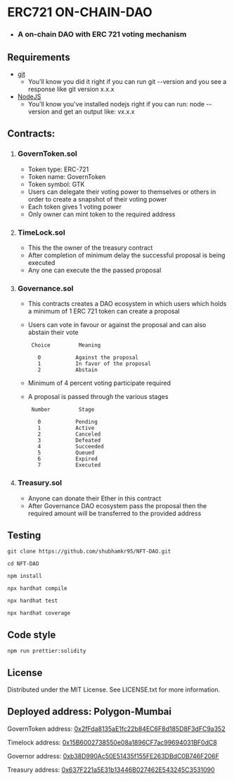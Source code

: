 # ERC721 ON-CHAIN-DAO

- ### A on-chain DAO with ERC 721 voting mechanism

## Requirements

- [git](https://git-scm.com/book/en/v2/Getting-Started-Installing-Git)
  - You'll know you did it right if you can run git --version and you see a response like git version x.x.x
- [NodeJS](https://nodejs.org/en/)
  - You'll know you've installed nodejs right if you can run:
    node --version and get an output like: vx.x.x

## Contracts:

1. ### GovernToken.sol

   - Token type: ERC-721
   - Token name: GovernToken
   - Token symbol: GTK
   - Users can delegate their voting power to themselves or others in order to create a snapshot of their voting power
   - Each token gives 1 voting power
   - Only owner can mint token to the required address

2. ### TimeLock.sol

   - This the the owner of the treasury contract
   - After completion of minimum delay the successful proposal is being executed
   - Any one can execute the the passed proposal

3. ### Governance.sol

   - This contracts creates a DAO ecosystem in which users which holds a minimum of 1 ERC 721 token can create a proposal
   - Users can vote in favour or against the proposal and can also abstain their vote

     ```
      Choice         Meaning

        0           Against the proposal
        1           In favor of the proposal
        2           Abstain
     ```

   - Minimum of 4 percent voting participate required
   - A proposal is passed through the various stages

     ```
      Number         Stage

        0           Pending
        1           Active
        2           Canceled
        3           Defeated
        4           Succeeded
        5           Queued
        6           Expired
        7           Executed
     ```

4. ### Treasury.sol

   - Anyone can donate their Ether in this contract
   - After Governance DAO ecosystem pass the proposal then the required amount will be transferred to the provided address

## Testing

```
git clone https://github.com/shubhamkr95/NFT-DAO.git

cd NFT-DAO

npm install

npx hardhat compile

npx hardhat test

npx hardhat coverage

```

## Code style

```
npm run prettier:solidity
```

## License

Distributed under the MIT License. See LICENSE.txt for more information.

## Deployed address: Polygon-Mumbai

GovernToken address: [0x2fFda8135aE1fc22b84EC6F8d185D8F3dFC9a352](https://mumbai.polygonscan.com/address/0x2fFda8135aE1fc22b84EC6F8d185D8F3dFC9a352)

Timelock address: [0x15B6002738550e08a1896CF7ac99694031BF0dC8](https://mumbai.polygonscan.com/address/0x15B6002738550e08a1896CF7ac99694031BF0dC8)

Governor address: [0xb38D990Ac50E51435f155FE263DBdC0B746F206F](https://mumbai.polygonscan.com/address/0xb38D990Ac50E51435f155FE263DBdC0B746F206F)

Treasury address: [0x637F221a5E31b13446B027462E543245C3531090](https://mumbai.polygonscan.com/address/0x637F221a5E31b13446B027462E543245C3531090)
